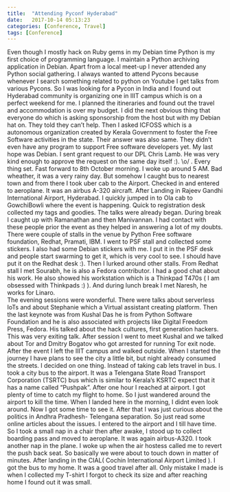 ```yaml
---
title:  "Attending Pyconf Hyderabad"
date:   2017-10-14 05:13:23
categories: [Conference, Travel]
tags: [Conference]
---
```

Even though I mostly hack on Ruby gems in my Debian time Python is my first choice of programming language. I maintain a Python archiving application in Debian. Apart from a local meet-up I never attended any Python social gathering. I always wanted to attend Pycons because whenever I search something related to python on Youtube I get talks from various Pycons. So I was looking for a Pycon in India and I found out Hyderabad community is organizing one in IIIT campus which is on a perfect weekend for me. I planned the itineraries and found out the travel and accommodation is over my budget. I did the next obvious thing that everyone do which is asking sponsorship from the host but with my Debian hat on. They told they can’t help. Then I asked ICFOSS which is a autonomous organization created by Kerala Government to foster the Free Software activities in the state. Their answer was also same. They didn’t even have any program to support Free software developers yet. My last hope was Debian. I sent grant request to our DPL Chris Lamb. He was very kind enough to approve the request on the same day itself :). \o/ .
Every thing set. Fast forward to 8th October morning. I woke up around 5 AM. Bad wheather, it was a very rainy day. But somehow I caught bus to nearest town and from there I took uber cab to the Airport. Checked in and entered to aeroplane. It was an airbus A-320 aircraft. 
After Landing in Rajeev Gandhi International Airport, Hyderabad. I quickly jumped in to Ola cab to GowchiBowli where the event is happening. Quick to registration desk collected my tags and goodies. The talks were already began. During break I caught up with Ramanathan and then Manivannan. I had contact with these people prior the event as they helped in answering a lot of my doubts. There were couple of stalls in the venue by Python Free software foundation, Redhat, Pramati, IBM. I went to PSF stall and collected some stickers. I also had some Debian stickers with me. I put it in the PSF desk and people start swarming to get it, which is very cool to see. I should have put it on the Redhat desk :). Then I lurked around other stalls. From Redhat stall I met Sourabh, he is also a Fedora contributor. I had a good chat about his work. He also showed his workstation which is a Thinkpad T470s ( I am obsessed with Thinkpads :) ). And during lunch break I met Naresh, he works for Linaro.  
The evening sessions were wonderful. There were talks about serverless IoTs and about Stephanie which a Virtual assistant creating platform.
Then the last keynote was from Kushal Das he is from Python Software Foundation and he is also associated with projects like Digital Freedom Press, Fedora. His talked about the hack cultures, first generation hackers. This was very exiting talk. After session I went to meet Kushal and we talked about Tor and Dmitry Bogatov who got arrested for running Tor exit node. 
After the event I left the IIIT campus and walked outside. When I started the journey I have plans to see the city a little bit, but night already consumed the streets. I decided  on one thing. Instead of taking cab lets travel in bus. I took a city bus to the airport. It was a Telengana State Road Transport Corporation (TSRTC) bus which is similar to Kerala’s KSRTC expect that it has a name called “Pushpak”. After one hour I reached at airport.  I got plenty of time to catch my flight to home. So I just wandered around the airport to kill the time. When I landed here in the morning, I didnt even look around. Now I got some time to see it. After that I was just curious about the  politics in Andhra Pradhesh- Telengana separation. So just read some online articles about the issues. 
I entered to the airport and I till have time. So I took a small nap in a chair then after awake, I stood up to collect boarding pass and moved to aeroplane. It was again airbus-A320.  I took another nap in the plane. I woke up when the air hostess called me to revert the push back seat. So basically we were about to touch down in matter of minutes. After landing in the CIAL( Cochin International Airport Limited ). I got the bus to my home. It was a good travel after all. Only mistake I made is when I collected my T-shirt I forgot to check its size and after reaching home I found out it was small. 
